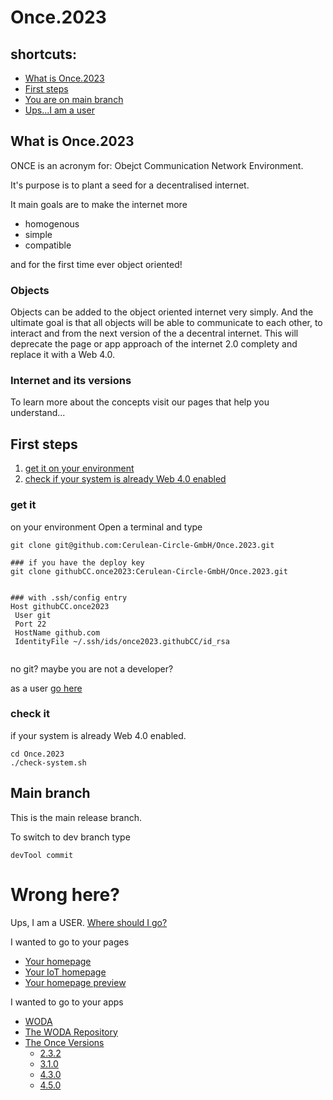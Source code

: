 # Once.2023

## shortcuts:

* [What is Once.2023](#what-is-Once.2023)
* [First steps](#first-steps)
* [You are on main branch](#dev-branch)
* [Ups...I am a user](#wrong-here?)

## What is Once.2023

ONCE is an acronym for: Obejct Communication Network Environment.

It's purpose is to plant a seed for a decentralised internet.

It main goals are to make the internet more
* homogenous
* simple
* compatible

and for the first time ever object oriented!

### Objects 
Objects can be added to the object oriented internet very simply. And the ultimate goal is that all objects will be able to communicate to each other, to interact and from the next version of the a decentral internet. This will deprecate the page or app approach of the internet 2.0 complety and replace it with a Web 4.0. 

### Internet and its versions
To learn more about the concepts visit our pages that help you understand...

## First steps

1. [get it on your environment](#get-it)
1. [check if your system is already Web 4.0 enabled](#check-it)

### get it 
on your environment
Open a terminal and type

```
git clone git@github.com:Cerulean-Circle-GmbH/Once.2023.git

### if you have the deploy key
git clone githubCC.once2023:Cerulean-Circle-GmbH/Once.2023.git


### with .ssh/config entry
Host githubCC.once2023
 User git
 Port 22
 HostName github.com
 IdentityFile ~/.ssh/ids/once2023.githubCC/id_rsa


```
no git?
maybe you are not a developer? 

as a user [go here](https://github.com/Cerulean-Circle-GmbH/once.sh#fast-install---use-it-anywhere)
### check it 
if your system is already Web 4.0 enabled.


```
cd Once.2023
./check-system.sh
```

## Main branch
This is the main release branch.

To switch to dev branch type
```
devTool commit
```

# Wrong here?
Ups, I am a USER. [Where should I go?](https://tech4people.cloud)

I wanted to go to your pages
* [Your homepage](https://ceruleancircle.com)
* [Your IoT homepage](https://iot.ceruleancircle.com)
* [Your homepage preview](https://testing.ceruleancircle.com)

I wanted to go to your apps
* [WODA](https://prod.wo-da.de)
* [The WODA Repository](https://prod.wo-da.de/EAMD.ucp)
* [The Once Versions](https://prod.wo-da.de/EAMD.ucp/Components/tla/EAM/layer1/Thinglish/Once)
    * [2.3.2](https://prod.wo-da.de/EAMD.ucp/Components/tla/EAM/layer1/Thinglish/Once/2.3.2/src/html/Once.html)
    * [3.1.0](https://prod.wo-da.de/EAMD.ucp/Components/tla/EAM/layer1/Thinglish/Once/3.1.0/src/html/Once.html)
    * [4.3.0](https://prod.wo-da.de/EAMD.ucp/Components/tla/EAM/layer1/Thinglish/Once/4.3.0/src/html/Once.html)
    * [4.5.0](https://prod.wo-da.de/EAMD.ucp/Components/tla/EAM/layer1/Thinglish/Once/4.3.0/src/html/Once.html)
